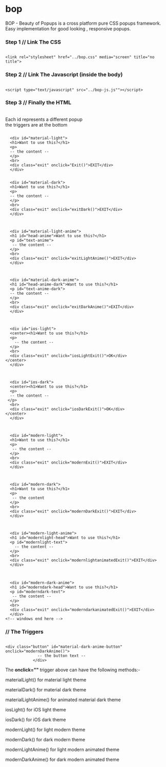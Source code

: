 # bop
BOP - Beauty of Popups is a cross platform pure CSS popups framework. Easy implementation for good looking , responsive popups.

<p>
<h3>Step 1 // Link The CSS</h3>
<code>
&#060;link rel="stylesheet" href="../bop.css" media="screen" title="no title"&#062;
</code>
<p>
<h3>Step 2 // Link The Javascript <b>(inside the body)</b></h3>
<code>
&#060;script type="text/javascript" src="../bop-js.js""&#062;&#060;/script&#062;
</code>
<p>
<h3>Step 3 // Finally the HTML</h3><br>
<h8>Each id represents a different popup</h8><br>
<h8> the triggers are at the bottom</h8>
<code>
<p>
  &#060;div id="material-light"&#062;
  &#060;h1&#062;Want to use this?&#060;/h1&#062;
  &#060;p&#062;
  -- the content -- 
  &#060;/p&#062;
  &#060;br&#062;
  &#060;div class="exit" onclick="Exit()"&#062;EXIT&#060;/div&#062;
  &#060;/div&#062;
<p>
  &#060;div id="material-dark"&#062;
  &#060;h1&#062;Want to use this?&#060;/h1&#062;
  &#060;p&#062;
  -- the content --
  &#060;/p&#062;
  &#060;br&#062;
  &#060;div class="exit" onclick="exitDark()"&#062;EXIT&#060;/div&#062;
  &#060;/div&#062;
  <p>
  &#060;div id="material-light-anime"&#062;
  &#060;h1 id="head-anime"&#062;Want to use this?&#060;/h1&#062;
  &#060;p id="text-anime"&#062;
   -- the content --
  &#060;/p&#062;
  &#060;br&#062;
  &#060;div class="exit" onclick="exitLightAnime()"&#062;EXIT&#060;/div&#062;
  &#060;/div&#062;
  <p>
  &#060;div id="material-dark-anime"&#062;
  &#060;h1 id="head-anime-dark"&#062;Want to use this?&#060;/h1&#062;
  &#060;p id="text-anime-dark"&#062;
  -- the content --
  &#060;/p&#062;
  &#060;br&#062;
  &#060;div class="exit" onclick="exitDarkAnime()"&#062;EXIT&#060;/div&#062;
  &#060;/div&#062;
  
<p>
  &#060;div id="ios-light"&#062;
  &#060;center&#062;&#060;h1&#062;Want to use this?&#060;/h1&#062;
  &#060;p&#062;
    -- the content --
  &#060;/p&#062;
  &#060;br&#062;
  &#060;div class="exit" onclick="iosLightExit()"&#062;OK&#060;/div&#062;
&#060;/center&#062;
  &#060;/div&#062;
  <p>
  &#060;div id="ios-dark"&#062;
  &#060;center&#062;&#060;h1&#062;Want to use this?&#060;/h1&#062;
  &#060;p&#062;
  -- the content --
 &#060;/p&#062;
  &#060;br&#062;
  &#060;div class="exit" onclick="iosDarkExit()"&#062;OK&#060;/div&#062;
&#060;/center&#062;
  &#060;/div&#062;
  <p>
  &#060;div id="modern-light"&#062;
  &#060;h1&#062;Want to use this?&#060;/h1&#062;
  &#060;p&#062;
   -- the content --
  &#060;/p&#062;
  &#060;br&#062;
  &#060;div class="exit" onclick="modernExit()"&#062;EXIT&#060;/div&#062;
  &#060;/div&#062;
  <p>
  &#060;div id="modern-dark"&#062;
  &#060;h1&#062;Want to use this?&#060;/h1&#062;
  &#060;p&#062;
   -- the content
  &#060;/p&#062;
  &#060;br&#062;
  &#060;div class="exit" onclick="modernDarkExit()"&#062;EXIT&#060;/div&#062;
  &#060;/div&#062;
  <p>
  &#060;div id="modern-light-anime"&#062;
  &#060;h1 id="modernlight-head"&#062;Want to use this?&#060;/h1&#062;
  &#060;p id="modernlight-text"&#062;
    -- the content --
  &#060;/p&#062;
  &#060;br&#062;
  &#060;div class="exit" onclick="modernlightanimatedExit()"&#062;EXIT&#060;/div&#062;
  &#060;/div&#062;
  <p>
  &#060;div id="modern-dark-anime"&#062;
  &#060;h1 id="moderndark-head"&#062;Want to use this?&#060;/h1&#062;
  &#060;p id="moderndark-text"&#062;
   -- the content --
  &#060;/p&#062;
  &#060;br&#062;
  &#060;div class="exit" onclick="moderndarkanimatedExit()"&#062;EXIT&#060;/div&#062;
  &#060;/div&#062;
&#060;!-- windows end here --&#062;
</code>
<p>
<h3>// The Triggers</h3>
<p>
<code>
&#060;div class="button" id="material-dark-anime-button" onclick="modernDarkAnime()"&#062;
              -- the button text --
            &#060;/div&#062;
            </code>
            <br>
            The <b>onclick=""</b> trigger above can have the following methods:-
            <p>
            materialLight() for material light theme
            <p>
            materialDark() for material dark theme
            <p>
            materialLightAnime() for animated material dark theme
            <p>
            iosLight() for iOS light theme
            <p>
            iosDark() for iOS dark theme
            <p>
            modernLight() for light modern theme
            <p>
            modernDark() for dark modern theme
            <p>
            modernLightAnime() for light modern animated theme
            <p>
            modernDarkAnime() for dark modern animated theme
            <p>
            
